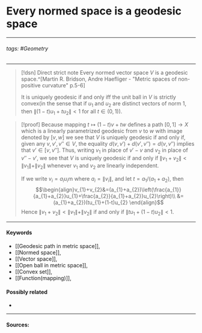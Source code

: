 # Every normed space is a geodesic space
***
###### tags: #Geometry 
***
>[!dsn] Direct strict note
>Every normed vector space $V$ is a geodesic space.^[Martin R. Bridson, Andre Haefliger - "Metric spaces of non-positive curvature" p.5-6]
>
>It is uniquely geodesic if and only iff the unit ball in $V$ is strictly convex(in the sense that if $u_{1}$ and $u_{2}$ are distinct vectors of norm $1$, then $\|(1-t)u_{1}+tu_{2} \|<1$ for all $t\in(0,1)$).

>[!proof]
>Because mapping $t\mapsto(1-t)v+tw$ defines a path $[0,1]\to X$ which is a linearly parametrized geodesic from $v$ to $w$ with image denoted by $[v,w]$ we see that $V$ is uniquely geodesic if and only if, given any $v,v',v''\in V$, the equality $d(v,v')+d(v',v'')=d(v,v'')$ implies that $v'\in[v,v'']$. Thus, writing $v_{1}$ in place of $v'-v$ and $v_{2}$ in place of $v''-v'$, we see that $V$ is uniquely geodesic if and only if $\|v_{1}+v_{2}\|<\|v_{1} \|+\|v_{2}\|$ whenever $v_{1}$ and $v_{2}$ are linearly independent.
>
>If we write $v_{i}=a_{i}u_{i}$m where $a_{i}=\|v_{i}\|$, and let $t=a_{1}/(a_{1}+a_{2})$, then $$\begin{align}v_{1}+v_{2}&=(a_{1}+a_{2})\left(\frac{a_{1}}{a_{1}+a_{2}}u_{1}+\frac{a_{2}}{a_{1}+a_{2}}u_{2}\right)\\ &=(a_{1}+a_{2})(tu_{1}+(1-t)u_{2} \end{align}$$ Hence $\|v_{1}+v_{2}\|<\|v_{1}\|+\|v_{2}\|$ if and only if $\|tu_{1}+(1-t)u_{2}\|<1$.
***
#### Keywords
- [[Geodesic path in metric space]],
- [[Normed space]],
- [[Vector space]],
- [[Open ball in metric space]],
- [[Convex set]],
- [[Function(mapping)]],
#### Possibly related
- 
***
#### Sources:
